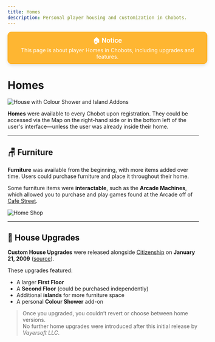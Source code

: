 ```yaml
---
title: Homes
description: Personal player housing and customization in Chobots.
---
```


<!-- Infobox-style notice -->
<div style="margin: 0em 0em 1em 0em; border: 1px solid #FFA500; background: rgba(255, 165, 0, 0.8); width: 100%; border-radius: 10px; padding: 10px; box-shadow: 0px 4px 8px rgba(0,0,0,0.1); text-align: center; color:white;">
  <div style="font-size: 1.2em; font-weight: bold;">🏠 Notice</div>
  <div style="font-size: 1em;">This page is about player Homes in Chobots, including upgrades and features.</div>
</div>

# Homes

![House with Colour Shower and Island Addons](../img/chobotshomeregular.png)

**Homes** were available to every Chobot upon registration. They could be accessed via the Map on the right-hand side or in the bottom left of the user's interface—unless the user was already inside their home.

---

## 🪑 Furniture

**Furniture** was available from the beginning, with more items added over time. Users could purchase furniture and place it throughout their home.

Some furniture items were **interactable**, such as the **Arcade Machines**, which allowed you to purchase and play games found at the Arcade off of [Café Street](../loc3).

![Home Shop](../img/homeshop.png)

---

## 🏡 House Upgrades

**Custom House Upgrades** were released alongside [Citizenship](../premium/citizenship) on **January 21, 2009** ([source](http://chobots2.blogspot.com/2009/01/chobots-citizenship-is-released.html)).

These upgrades featured:
- A larger **First Floor**
- A **Second Floor** (could be purchased independently)
- Additional **islands** for more furniture space
- A personal **Colour Shower** add-on

> Once you upgraded, you couldn’t revert or choose between home versions.  
> No further home upgrades were introduced after this initial release by *Vayersoft LLC*.
